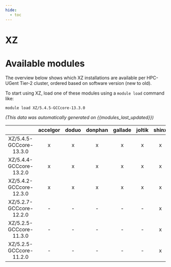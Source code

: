 ```yaml
---
hide:
  - toc
---
```


XZ
==

# Available modules


The overview below shows which XZ installations are available per HPC-UGent Tier-2 cluster, ordered based on software version (new to old).

To start using XZ, load one of these modules using a `module load` command like:

```shell
module load XZ/5.4.5-GCCcore-13.3.0
```

*(This data was automatically generated on {{modules_last_updated}})*  

| |accelgor|doduo|donphan|gallade|joltik|shinx|
| :---: | :---: | :---: | :---: | :---: | :---: | :---: |
|XZ/5.4.5-GCCcore-13.3.0|x|x|x|x|x|x|
|XZ/5.4.4-GCCcore-13.2.0|x|x|x|x|x|x|
|XZ/5.4.2-GCCcore-12.3.0|x|x|x|x|x|x|
|XZ/5.2.7-GCCcore-12.2.0|-|-|-|-|-|x|
|XZ/5.2.5-GCCcore-11.3.0|-|-|-|-|-|x|
|XZ/5.2.5-GCCcore-11.2.0|-|-|-|-|-|x|
